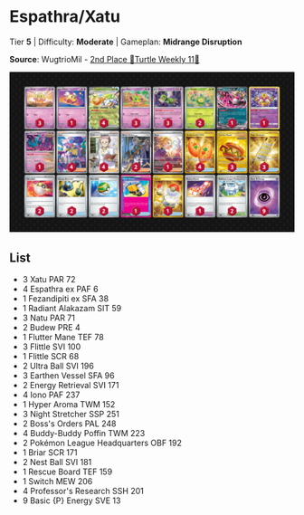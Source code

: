 # Espathra/Xatu

Tier **5** | Difficulty: **Moderate** | Gameplan: **Midrange Disruption**

**Source**: WugtrioMil - [2nd Place 🐢Turtle Weekly 11🐢](https://play.limitlesstcg.com/tournament/67900a915229b408d3ce1c24/player/wugtriomil/decklist)

![decklist](../../!Images/Standard/15BRS-PRE/Espathra-Xatu.png)

## List
* 3 Xatu PAR 72
* 4 Espathra ex PAF 6
* 1 Fezandipiti ex SFA 38
* 1 Radiant Alakazam SIT 59
* 3 Natu PAR 71
* 2 Budew PRE 4
* 1 Flutter Mane TEF 78
* 3 Flittle SVI 100
* 1 Flittle SCR 68
* 2 Ultra Ball SVI 196
* 3 Earthen Vessel SFA 96
* 2 Energy Retrieval SVI 171
* 4 Iono PAF 237
* 1 Hyper Aroma TWM 152
* 3 Night Stretcher SSP 251
* 2 Boss's Orders PAL 248
* 4 Buddy-Buddy Poffin TWM 223
* 2 Pokémon League Headquarters OBF 192
* 1 Briar SCR 171
* 2 Nest Ball SVI 181
* 1 Rescue Board TEF 159
* 1 Switch MEW 206
* 4 Professor's Research SSH 201
* 9 Basic {P} Energy SVE 13